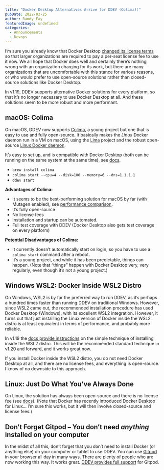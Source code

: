 ```yaml
---
title: "Docker Desktop Alternatives Arrive for DDEV (Colima!)"
pubDate: 2022-03-25
author: Randy Fay
featuredImage: undefined
categories:
  - Announcements
  - Devops
---
```


I’m sure you already know that Docker Desktop [changed its license terms](https://www.docker.com/blog/updating-product-subscriptions/) so that larger organizations are required to pay a per-seat license fee to use it now. We all hope that Docker does well and certainly there’s nothing wrong with an organization charging for its work, but there are many organizations that are uncomfortable with this stance for various reasons, or who would prefer to use open-source solutions rather than closed-source solutions like Docker Desktop.

In v1.19, DDEV supports alternative Docker solutions for every platform, so that it’s no longer necessary to use Docker Desktop at all. And these solutions seem to be more robust and more performant.

## macOS: Colima

On macOS, DDEV now supports [Colima](https://github.com/abiosoft/colima), a young project but one that is easy to use and fully open-source. It basically makes the *Linux* Docker daemon run in a VM on macOS, using the [Lima](https://github.com/lima-vm/lima) project and the robust open-source [Linux Docker daemon](https://github.com/moby/moby).

It’s easy to set up, and is compatible with Docker Desktop (both can be running on the same system at the same time), see [docs](https://ddev.readthedocs.io/en/stable/users/docker%5Finstallation/#macos-installation-colima).

- `brew install colima`
- `colima start --cpu=4 --disk=100 --memory=6 --dns=1.1.1.1`
- `ddev start`

**Advantages of Colima:**

- It seems to be the best-performing solution for macOS by far (with Mutagen enabled), see [performance comparison](https://ddev.com/ddev-local/docker-desktop-and-colima-benchmarking-on-macos/).
- It’s fully open-source
- No license fees
- Installation and startup can be automated.
- Full test coverage with DDEV (Docker Desktop also gets test coverage on every platform)

**Potential Disadvantages of Colima:**

- It currently doesn’t automatically start on login, so you have to use a `colima start` command after a reboot.
- It’s a young project, and while it has been predictable, things can happen. (Note that “things” happen with Docker Desktop very, very regularly, even though it’s not a young project.)

## Windows WSL2: Docker Inside WSL2 Distro

On Windows, WSL2 is by far the preferred way to run DDEV, as it’s perhaps a hundred times faster than running DDEV on traditional Windows. However, since WSL2 came out, the recommended installation procedure has used Docker Desktop (Windows), with its excellent WSL2 integration. However, it turns out that just installing the Linux version of Docker inside the WSL2 distro is at least equivalent in terms of performance, and probably more reliable.

In v1.19 the [docs provide instructions](https://ddev.readthedocs.io/en/stable/users/docker%5Finstallation/#windows-installation-wsl2-with-docker-linux-installed-inside) on the simple technique of installing inside the WSL2 distro. This will be the recommended standard technique in v1.20 and forward, and it works great now.

If you install Docker inside the WSL2 distro, you do not need Docker Desktop at all, and there are no license fees, and everything is open-source. I know of no downside to this approach.

## Linux: Just Do What You’ve Always Done

On Linux, the solution has always been open-source and there is no license fee (see [docs](https://ddev.readthedocs.io/en/stable/users/docker%5Finstallation/#linux-installation-docker)). (Note that Docker has recently introduced Docker Desktop for Linux… I’m sure this works, but it will then involve closed-source and license fees.)

## Don’t Forget Gitpod – You don’t need _anything_ installed on your computer

In the midst of all this, don’t forget that you don’t need to install Docker (or anything else) on your computer or tablet to use DDEV. You can use [Gitpod](https://www.gitpod.io) in your browser all day in many ways. There are plenty of people who are now working this way. It works great. [DDEV provides full support](https://ddev.readthedocs.io/en/stable/users/topics/gitpod/) for Gitpod.
